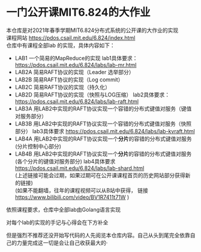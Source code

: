 # 一门公开课MIT6.824的大作业
本仓库是对2021年春季学期MIT6.824分布式系统的公开课的大作业的实现<br>
课程网站 https://pdos.csail.mit.edu/6.824/index.html <br>
仓库中有课程全部lab 的实现，具体内容如下：
- LAB1 一个简易的MapReduce的实现 
lab1具体要求： https://pdos.csail.mit.edu/6.824/labs/lab-mr.html
- LAB2A 简易RAFT协议的实现（Leader 选举部分）
- LAB2B 简易RAFT协议的实现（Log commit）
- LAB2C 简易RAFT协议的实现（持久化）
- LAB2D 简易RAFT协议的实现（快照与LOG压缩）
lab2具体要求：https://pdos.csail.mit.edu/6.824/labs/lab-raft.html
- LAB3A 用LAB2中实现的RAFT协议实现一个容错的分布式键值对服务（键值对服务部分）
- LAB3B 用LAB2中实现的RAFT协议实现一个容错的分布式键值对服务（快照部分）
lab3具体要求 https://pdos.csail.mit.edu/6.824/labs/lab-kvraft.html
- LAB4A 用LAB2中实现的RAFT协议实现一个<strong>分片</strong>的容错的分布式键值对服务 (分片控制中心部分)
- LAB4B 用LAB2中实现的RAFT协议实现一个<strong>分片</strong>的容错的分布式键值对服务 (各个分片的键值对服务部分)
lab4具体要求 https://pdos.csail.mit.edu/6.824/labs/lab-shard.html<br>
(上述链接可能会过期，如果过期可在公开课课程首页的历史网站部分获得新的链接)<br>
(如果不能翻墙，往年的课程视频可以从B站中获得， 链接 https://www.bilibili.com/video/BV1R7411t71W )

依照课程要求，仓库中全部lab由Golang语言实现

对每个lab的实现的手记与心得会在下方补全

但是强烈不推荐还没开始写代码的人先阅览本仓库内容。自己从头到尾完全依靠自己的力量完成这一切是会让自己收获最大的·